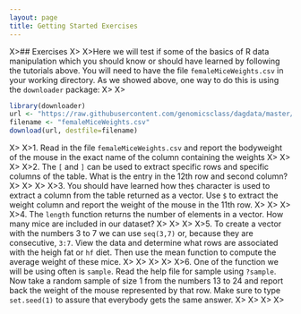 ```yaml
---
layout: page
title: Getting Started Exercises
---
```


X>## Exercises
X>
X>Here we will test if some of the basics of R data manipulation which you should know or should have learned by following the tutorials above. You will need to have the file `femaleMiceWeights.csv` in your working directory. As we showed above, one way to do this is using the `downloader` package:
X>
X>
```r
library(downloader) 
url <- "https://raw.githubusercontent.com/genomicsclass/dagdata/master/inst/extdata/femaleMiceWeights.csv"
filename <- "femaleMiceWeights.csv" 
download(url, destfile=filename)
```
X>
X>1. Read in the file `femaleMiceWeights.csv` and report the bodyweight of the mouse in the exact name of the column containing the weights
X>
X>
X>
X>2. The `[` and `]` can be used to extract specific rows and specific columns of the table.  What is the entry in the 12th row and second column?
X>
X>
X>
X>3. You should have learned how the`$` character is used to extract a column from the table returned as a vector. Use `$` to extract the weight column and report the weight of the mouse in the 11th row.
X>
X>
X>
X>4. The `length` function returns the number of elements in a vector. How many mice are included in our dataset?
X>
X>
X>
X>5. To create a vector with the numbers 3 to 7 we can use `seq(3,7)` or, because they are consecutive, `3:7`. View the data and determine what rows are associated with the heigh fat or `hf` diet. Then use the mean function to compute the average weight of these mice.
X>
X>
X>
X>
X>6. One of the function we will be using often is `sample`. Read the help file for sample using `?sample`. Now take a random sample of size 1 from the numbers 13 to 24 and report back the weight of the mouse represented by that row. Make sure to type `set.seed(1)` to assure that everybody gets the same answer.
X>
X>
X>
X>  
